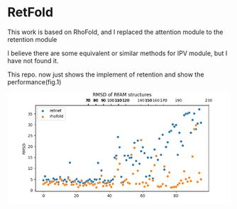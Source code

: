 # RetFold

This work is based on RhoFold, and I replaced the attention module to the retention module

I believe there are some equivalent or similar methods for IPV module, but I have not found it.

This repo. now just shows the implement of retention and show the performance(fig.1)

![fig.1](./rf4test.png)